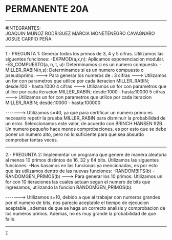 # PERMANENTE 20A

 ------------------------------------------------------------------------------------------------------------------------------------------------------------------
 
#INTEGRANTES:  
              JOAQUIN MUÑOZ RODRIGUEZ
              MARCIA MONETENEGRO CAVAGNARO
              JOSUE CARPIO PEÑA

 ------------------------------------------------------------------------------------------------------------------------------------------------------------------
 
1.- PREGUNTA 1: Generar todos los primos de 3, 4 y 5 cifras.
    Utilizamos las siguentes funciones:
      -EXPMOD(a,x,n):
          Aplicamos exponenciacion modular.
      -ES_COMPUESTO(a, n, t, u):
          Determinamos si es un numero compuesto.
      -MILLER_RABIN(n,s):
          Determinamos si es un numero compuesto o pseudoprimo. 
  ---> Para generar los numeros de :
              3 cifras ---> Utilizamos un for con parametros que utilice por cada iteracion MILLER_RABIN; desde:100 - hasta:1000
              4 cifras ---> Utilizamos un for con parametros que utilice por cada iteracion MILLER_RABIN; desde:1000 - hasta:10000
              5 cifras ---> Utilizamos un for con parametros que utilice por cada iteracion MILLER_RABIN; desde:10000 - hasta:100000
           
           
 -------> Utilizamos s=40, ya que para certificar un numero primo es necesario repetir la prueba MILLER_RABIN para disminuir la probabilidad de un error. 
 Seleccionamos este valor, de acuerdo con BRINCH HANSEN 92B.
 Un numero pequeño hace menos comprobaciones, es por esto que se debe poner un numero alto, pero no lo suficiente para que sea absurdo comprobar tantas veces.
 
 ------------------------------------------------------------------------------------------------------------------------------------------------------------------
 
2.- PREGUNTA 2: Implementar un programa que genere de manera aleatoria al menos 10 primos
distintos de 16, 32 y 64 bits.
    Utilizamos las siguentes funciones:
      -Nos basamos en las funcionas ya mencionadas, es por esto que las utilizamos dentro de las nuevas funciones:
        -RANDOMBITS(b)
        -RANDOMGEN_PRIMOS(b)
  ---> Para generar los 10 primos:
            Utilizamos un for con 10 iteraciones las cuales actuan segun el numero de bits que ingresamos, utilizando la funcion RANDOMGEN_PRIMOS(b).
            
 -------> Utilizamos s=10, debido a que al trabajar con numeros grandes por el numero de bits, nos parecio aceptable el tiempo de ejecucion aceptable , ademas de que se haga un correcto analisis y comprobacion de los numeros primos.
 Ademas, no es muy grande la probabilidad de que falle.
 
 ------------------------------------------------------------------------------------------------------------------------------------------------------------------
 
 
          
      
      
      
    
    
    Z
